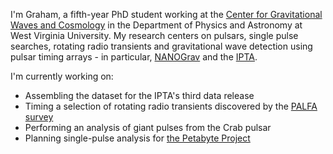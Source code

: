 I'm Graham, a fifth-year PhD student working at the [Center for Gravitational Waves and Cosmology](https://gwac.wvu.edu/) in the Department of Physics and Astronomy at West Virginia University. My research centers on pulsars, single pulse searches, rotating radio transients and gravitational wave detection using pulsar timing arrays - in particular, [NANOGrav](http://nanograv.org/) and the [IPTA](http://ipta4gw.org/).

I'm currently working on:
 - Assembling the dataset for the IPTA's third data release
 - Timing a selection of rotating radio transients discovered by the [PALFA survey](http://www.naic.edu/~palfa/)
 - Performing an analysis of giant pulses from the Crab pulsar
 - Planning single-pulse analysis for [the Petabyte Project](https://github.com/thepetabyteproject)

<!--
**GrahamDoskoch/GrahamDoskoch** is a ✨ _special_ ✨ repository because its `README.md` (this file) appears on your GitHub profile.

Here are some ideas to get you started:

- 🔭 I’m currently working on ...
- 🌱 I’m currently learning ...
- 👯 I’m looking to collaborate on ...
- 🤔 I’m looking for help with ...
- 💬 Ask me about ...
- 📫 How to reach me: ...
- 😄 Pronouns: ...
- ⚡ Fun fact: ...
-->
